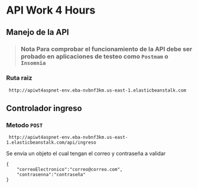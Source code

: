 # API Work 4 Hours

## Manejo de la API
> ### **Nota** Para comprobar el funcionamiento de la API debe ser probado en aplicaciones de testeo como `Postmam` o `Insomnia` 

### Ruta raiz
     http://apiwt4aspnet-env.eba-nvbnf3km.us-east-1.elasticbeanstalk.com

## Controlador ingreso

### Metodo `POST` 
     http://apiwt4aspnet-env.eba-nvbnf3km.us-east-1.elasticbeanstalk.com/api/ingreso

Se envia un objeto el cual tengan el correo y contraseña a validar

    {
        "correoElectronico":"correo@correo.com",
        "contrasenna":"contraseña"
    }
    
  
